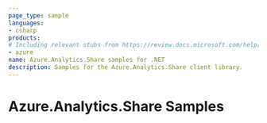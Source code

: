 ```yaml
---
page_type: sample
languages:
- csharp
products:
# Including relevant stubs from https://review.docs.microsoft.com/help/contribute/metadata-taxonomies#product
- azure
name: Azure.Analytics.Share samples for .NET
description: Samples for the Azure.Analytics.Share client library.
---
```


# Azure.Analytics.Share Samples

<!-- please refer to <https://github.com/Azure/azure-sdk-for-net/blob/main/sdk/template/Azure.Template/samples/README.md> to write sample readme. -->
